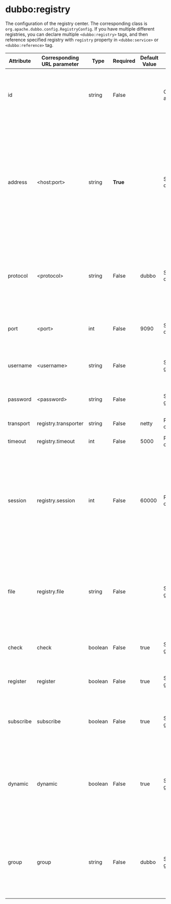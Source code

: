 # dubbo:registry

The configuration of the registry center. The corresponding class is `org.apache.dubbo.config.RegistryConfig`. If you have multiple different registries, you can declare multiple `<dubbo:registry>` tags, and then reference specified registry with `registry` property in `<dubbo:service>` or `<dubbo:reference>` tag.

| Attribute | Corresponding URL parameter | Type    | Required    | Default Value | Function                  | Description                              | Compatibility |
| --------- | --------------------------- | ------- | ----------- | ------------- | ------------------------- | ---------------------------------------- | ------------- |
| id        |                             | string  | False       |               | Configuration association | Bean Id of the registry center, can be referenced in &lt;dubbo:service registry=""&gt;or  &lt;dubbo:reference registry=""&gt; | Above 1.0.16  |
| address   | &lt;host:port&gt;           | string  | <b>True</b> |               | Service discovery         | The address of the registry center. If the address has no port, default port 9999 will be adopted. Multiple addresses within the same cluster use `,` to seperate, such as `ip:port,ip:port`. Multiple registries within different cluster, please configure different `dubbo:registry` tag. | Above 1.0.16  |
| protocol  | &lt;protocol&gt;            | string  | False       | dubbo         | Service discovery         | The protocol of the registry center. `dubbo`, `multicast`, `zookeeper`, `redis`, `consul(2.7.1)`, `sofa(2.7.2)`, `etcd(2.7.2)`, `nacos(2.7.2)` are available. | Above 2.0.0   |
| port      | &lt;port&gt;                | int     | False       | 9090          | Service discovery         | The default port of the registry. When the `address` has no port, this default port will be adopted. | Above 2.0.0   |
| username  | &lt;username&gt;            | string  | False       |               | Service governance        | The usename of the registry. Do not set it if the registry doesn't need validation. | Above 2.0.0   |
| password  | &lt;password&gt;            | string  | False       |               | Service governance        | The password of the registry. Do not set it if the registry doesn't need validation. | Above 2.0.0   |
| transport | registry.transporter        | string  | False       | netty         | Performance optimize      | mina, netty are available.               | Above 2.0.0   |
| timeout   | registry.timeout            | int     | False       | 5000          | Performance optimize      | The timeout(ms) of the request to registry. | Above 2.0.0   |
| session   | registry.session            | int     | False       | 60000         | Performance optimize      | The session timeout(ms) of the registry. It's used to check whether the providers are alive. It depends on the implement of the registry. For example, for HeartBeat implement, the timeout is the interval of two heart beats. | Above 2.1.0   |
| file      | registry.file               | string  | False       |               | Service governance        | The local file to cache the address list of registries and providers. When application restarts, it will restore the registries and providers. Please use different file for different registy. | Above 2.0.0   |
| check     | check                       | boolean | False       | true          | Service governance        | Whether throwing exception while the registry isn't existed. | Above 2.0.0   |
| register  | register                    | boolean | False       | true          | Service governance        | whether registering to the registry center. If false, just subscribing, not registering. | Above 2.0.5   |
| subscribe | subscribe                   | boolean | False       | true          | Service governance        | whether subscribing from the registry center. If false, just registering, not subscribing. | Above 2.0.5   |
| dynamic   | dynamic                     | boolean | False       | true          | Service governance        | Whether the service is registered dynamically. If false, services will be showed as `disable`, you need to enable it manually. And you also need to disable it when provider shut down. | Above 2.0.5   |
| group | group | string | False | dubbo | Service governance | Service registration grouping, cross-group services will not affect each other, and can not be called each other, suitable for environmental isolation. | Above 2.0.5 |
